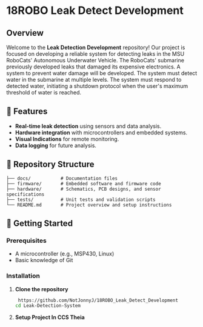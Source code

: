 # 18ROBO Leak Detect Development

## Overview
Welcome to the **Leak Detection Development** repository! Our project is focused on developing a reliable system for detecting leaks in the MSU RoboCats' Autonomous Underwater Vehicle. The RoboCats' submarine previously developed leaks that damaged its expensive electronics.​ A system to prevent water damage will be developed. The system must detect water in the submarine at multiple levels.​ The system must respond to detected water, initiating a shutdown protocol when the user's maximum threshold of water is reached.​

## 📌 Features
- **Real-time leak detection** using sensors and data analysis.
- **Hardware integration** with microcontrollers and embedded systems.
- **Visual Indications** for remote monitoring.
- **Data logging** for future analysis.


## 📂 Repository Structure
```
├── docs/           # Documentation files
├── firmware/       # Embedded software and firmware code
├── hardware/       # Schematics, PCB designs, and sensor specifications
├── tests/          # Unit tests and validation scripts
└── README.md       # Project overview and setup instructions
```

## 🚀 Getting Started
### Prerequisites
- A microcontroller (e.g., MSP430, Linux)
- Basic knowledge of Git

### Installation
1. **Clone the repository**
   ```sh
    https://github.com/NotJonnyJ/18ROBO_Leak_Detect_Development
   cd Leak-Detection-System
   ```
2. **Setup Project In CCS Theia**

     ```
